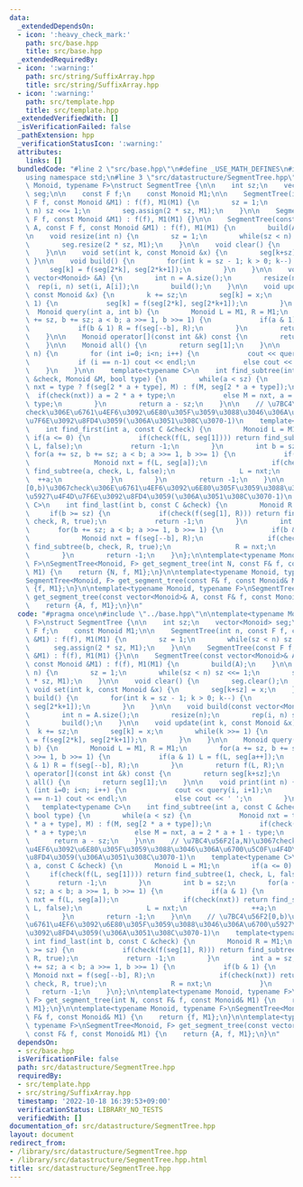 ```yaml
---
data:
  _extendedDependsOn:
  - icon: ':heavy_check_mark:'
    path: src/base.hpp
    title: src/base.hpp
  _extendedRequiredBy:
  - icon: ':warning:'
    path: src/string/SuffixArray.hpp
    title: src/string/SuffixArray.hpp
  - icon: ':warning:'
    path: src/template.hpp
    title: src/template.hpp
  _extendedVerifiedWith: []
  _isVerificationFailed: false
  _pathExtension: hpp
  _verificationStatusIcon: ':warning:'
  attributes:
    links: []
  bundledCode: "#line 2 \"src/base.hpp\"\n#define _USE_MATH_DEFINES\n#include <bits/stdc++.h>\n\
    using namespace std;\n#line 3 \"src/datastructure/SegmentTree.hpp\"\n\ntemplate<typename\
    \ Monoid, typename F>\nstruct SegmentTree {\n\n    int sz;\n    vector<Monoid>\
    \ seg;\n\n    const F f;\n    const Monoid M1;\n\n    SegmentTree(int n, const\
    \ F f, const Monoid &M1) : f(f), M1(M1) {\n        sz = 1;\n        while(sz <\
    \ n) sz <<= 1;\n        seg.assign(2 * sz, M1);\n    }\n\n    SegmentTree(const\
    \ F f, const Monoid &M1) : f(f), M1(M1) {}\n\n    SegmentTree(const vector<Monoid>&\
    \ A, const F f, const Monoid &M1) : f(f), M1(M1) {\n        build(A);\n    }\n\
    \n    void resize(int n) {\n        sz = 1;\n        while(sz < n) sz <<= 1;\n\
    \        seg.resize(2 * sz, M1);\n    }\n\n    void clear() {\n        seg.clear();\n\
    \    }\n\n    void set(int k, const Monoid &x) {\n        seg[k+sz] = x;\n   \
    \ }\n\n    void build() {\n        for(int k = sz - 1; k > 0; k--) {\n       \
    \     seg[k] = f(seg[2*k], seg[2*k+1]);\n        }\n    }\n\n    void build(const\
    \ vector<Monoid> &A) {\n        int n = A.size();\n        resize(n);\n      \
    \  rep(i, n) set(i, A[i]);\n        build();\n    }\n\n    void update(int k,\
    \ const Monoid &x) {\n        k += sz;\n        seg[k] = x;\n        while(k >>=\
    \ 1) {\n            seg[k] = f(seg[2*k], seg[2*k+1]);\n        }\n    }\n\n  \
    \  Monoid query(int a, int b) {\n        Monoid L = M1, R = M1;\n        for(a\
    \ += sz, b += sz; a < b; a >>= 1, b >>= 1) {\n            if(a & 1) L = f(L, seg[a++]);\n\
    \            if(b & 1) R = f(seg[--b], R);\n        }\n        return f(L, R);\n\
    \    }\n\n    Monoid operator[](const int &k) const {\n        return seg[k+sz];\n\
    \    }\n\n    Monoid all() {\n        return seg[1];\n    }\n\n    void print(int\
    \ n) {\n        for (int i=0; i<n; i++) {\n            cout << query(i, i+1);\n\
    \            if (i == n-1) cout << endl;\n            else cout << ' ';\n    \
    \    }\n    }\n\n    template<typename C>\n    int find_subtree(int a, const C\
    \ &check, Monoid &M, bool type) {\n        while(a < sz) {\n            Monoid\
    \ nxt = type ? f(seg[2 * a + type], M) : f(M, seg[2 * a + type]);\n          \
    \  if(check(nxt)) a = 2 * a + type;\n            else M = nxt, a = 2 * a + 1 -\
    \ type;\n        }\n        return a - sz;\n    }\n\n    // \u7BC4\u56F2[a,N)\u3067\
    check\u306E\u6761\u4EF6\u3092\u6E80\u305F\u3059\u3088\u3046\u306A\u6700\u5C0F\u4F4D\
    \u7F6E\u3092\u8FD4\u3059(\u306A\u3051\u308C\u3070-1)\n    template<typename C>\n\
    \    int find_first(int a, const C &check) {\n        Monoid L = M1;\n       \
    \ if(a <= 0) {\n            if(check(f(L, seg[1]))) return find_subtree(1, check,\
    \ L, false);\n            return -1;\n        }\n        int b = sz;\n       \
    \ for(a += sz, b += sz; a < b; a >>= 1, b >>= 1) {\n            if(a & 1) {\n\
    \                Monoid nxt = f(L, seg[a]);\n                if(check(nxt)) return\
    \ find_subtree(a, check, L, false);\n                L = nxt;\n              \
    \  ++a;\n            }\n        }\n        return -1;\n    }\n\n    // \u7BC4\u56F2\
    [0,b)\u3067check\u306E\u6761\u4EF6\u3092\u6E80\u305F\u3059\u3088\u3046\u306A\u6700\
    \u5927\u4F4D\u7F6E\u3092\u8FD4\u3059(\u306A\u3051\u308C\u3070-1)\n    template<typename\
    \ C>\n    int find_last(int b, const C &check) {\n        Monoid R = M1;\n   \
    \     if(b >= sz) {\n            if(check(f(seg[1], R))) return find_subtree(1,\
    \ check, R, true);\n            return -1;\n        }\n        int a = sz;\n \
    \       for(b += sz; a < b; a >>= 1, b >>= 1) {\n            if(b & 1) {\n   \
    \             Monoid nxt = f(seg[--b], R);\n                if(check(nxt)) return\
    \ find_subtree(b, check, R, true);\n                R = nxt;\n            }\n\
    \        }\n        return -1;\n    }\n};\n\ntemplate<typename Monoid, typename\
    \ F>\nSegmentTree<Monoid, F> get_segment_tree(int N, const F& f, const Monoid&\
    \ M1) {\n    return {N, f, M1};\n}\n\ntemplate<typename Monoid, typename F>\n\
    SegmentTree<Monoid, F> get_segment_tree(const F& f, const Monoid& M1) {\n    return\
    \ {f, M1};\n}\n\ntemplate<typename Monoid, typename F>\nSegmentTree<Monoid, F>\
    \ get_segment_tree(const vector<Monoid>& A, const F& f, const Monoid& M1) {\n\
    \    return {A, f, M1};\n}\n"
  code: "#pragma once\n#include \"../base.hpp\"\n\ntemplate<typename Monoid, typename\
    \ F>\nstruct SegmentTree {\n\n    int sz;\n    vector<Monoid> seg;\n\n    const\
    \ F f;\n    const Monoid M1;\n\n    SegmentTree(int n, const F f, const Monoid\
    \ &M1) : f(f), M1(M1) {\n        sz = 1;\n        while(sz < n) sz <<= 1;\n  \
    \      seg.assign(2 * sz, M1);\n    }\n\n    SegmentTree(const F f, const Monoid\
    \ &M1) : f(f), M1(M1) {}\n\n    SegmentTree(const vector<Monoid>& A, const F f,\
    \ const Monoid &M1) : f(f), M1(M1) {\n        build(A);\n    }\n\n    void resize(int\
    \ n) {\n        sz = 1;\n        while(sz < n) sz <<= 1;\n        seg.resize(2\
    \ * sz, M1);\n    }\n\n    void clear() {\n        seg.clear();\n    }\n\n   \
    \ void set(int k, const Monoid &x) {\n        seg[k+sz] = x;\n    }\n\n    void\
    \ build() {\n        for(int k = sz - 1; k > 0; k--) {\n            seg[k] = f(seg[2*k],\
    \ seg[2*k+1]);\n        }\n    }\n\n    void build(const vector<Monoid> &A) {\n\
    \        int n = A.size();\n        resize(n);\n        rep(i, n) set(i, A[i]);\n\
    \        build();\n    }\n\n    void update(int k, const Monoid &x) {\n      \
    \  k += sz;\n        seg[k] = x;\n        while(k >>= 1) {\n            seg[k]\
    \ = f(seg[2*k], seg[2*k+1]);\n        }\n    }\n\n    Monoid query(int a, int\
    \ b) {\n        Monoid L = M1, R = M1;\n        for(a += sz, b += sz; a < b; a\
    \ >>= 1, b >>= 1) {\n            if(a & 1) L = f(L, seg[a++]);\n            if(b\
    \ & 1) R = f(seg[--b], R);\n        }\n        return f(L, R);\n    }\n\n    Monoid\
    \ operator[](const int &k) const {\n        return seg[k+sz];\n    }\n\n    Monoid\
    \ all() {\n        return seg[1];\n    }\n\n    void print(int n) {\n        for\
    \ (int i=0; i<n; i++) {\n            cout << query(i, i+1);\n            if (i\
    \ == n-1) cout << endl;\n            else cout << ' ';\n        }\n    }\n\n \
    \   template<typename C>\n    int find_subtree(int a, const C &check, Monoid &M,\
    \ bool type) {\n        while(a < sz) {\n            Monoid nxt = type ? f(seg[2\
    \ * a + type], M) : f(M, seg[2 * a + type]);\n            if(check(nxt)) a = 2\
    \ * a + type;\n            else M = nxt, a = 2 * a + 1 - type;\n        }\n  \
    \      return a - sz;\n    }\n\n    // \u7BC4\u56F2[a,N)\u3067check\u306E\u6761\
    \u4EF6\u3092\u6E80\u305F\u3059\u3088\u3046\u306A\u6700\u5C0F\u4F4D\u7F6E\u3092\
    \u8FD4\u3059(\u306A\u3051\u308C\u3070-1)\n    template<typename C>\n    int find_first(int\
    \ a, const C &check) {\n        Monoid L = M1;\n        if(a <= 0) {\n       \
    \     if(check(f(L, seg[1]))) return find_subtree(1, check, L, false);\n     \
    \       return -1;\n        }\n        int b = sz;\n        for(a += sz, b +=\
    \ sz; a < b; a >>= 1, b >>= 1) {\n            if(a & 1) {\n                Monoid\
    \ nxt = f(L, seg[a]);\n                if(check(nxt)) return find_subtree(a, check,\
    \ L, false);\n                L = nxt;\n                ++a;\n            }\n\
    \        }\n        return -1;\n    }\n\n    // \u7BC4\u56F2[0,b)\u3067check\u306E\
    \u6761\u4EF6\u3092\u6E80\u305F\u3059\u3088\u3046\u306A\u6700\u5927\u4F4D\u7F6E\
    \u3092\u8FD4\u3059(\u306A\u3051\u308C\u3070-1)\n    template<typename C>\n   \
    \ int find_last(int b, const C &check) {\n        Monoid R = M1;\n        if(b\
    \ >= sz) {\n            if(check(f(seg[1], R))) return find_subtree(1, check,\
    \ R, true);\n            return -1;\n        }\n        int a = sz;\n        for(b\
    \ += sz; a < b; a >>= 1, b >>= 1) {\n            if(b & 1) {\n               \
    \ Monoid nxt = f(seg[--b], R);\n                if(check(nxt)) return find_subtree(b,\
    \ check, R, true);\n                R = nxt;\n            }\n        }\n     \
    \   return -1;\n    }\n};\n\ntemplate<typename Monoid, typename F>\nSegmentTree<Monoid,\
    \ F> get_segment_tree(int N, const F& f, const Monoid& M1) {\n    return {N, f,\
    \ M1};\n}\n\ntemplate<typename Monoid, typename F>\nSegmentTree<Monoid, F> get_segment_tree(const\
    \ F& f, const Monoid& M1) {\n    return {f, M1};\n}\n\ntemplate<typename Monoid,\
    \ typename F>\nSegmentTree<Monoid, F> get_segment_tree(const vector<Monoid>& A,\
    \ const F& f, const Monoid& M1) {\n    return {A, f, M1};\n}\n"
  dependsOn:
  - src/base.hpp
  isVerificationFile: false
  path: src/datastructure/SegmentTree.hpp
  requiredBy:
  - src/template.hpp
  - src/string/SuffixArray.hpp
  timestamp: '2022-10-18 16:39:53+09:00'
  verificationStatus: LIBRARY_NO_TESTS
  verifiedWith: []
documentation_of: src/datastructure/SegmentTree.hpp
layout: document
redirect_from:
- /library/src/datastructure/SegmentTree.hpp
- /library/src/datastructure/SegmentTree.hpp.html
title: src/datastructure/SegmentTree.hpp
---
```

